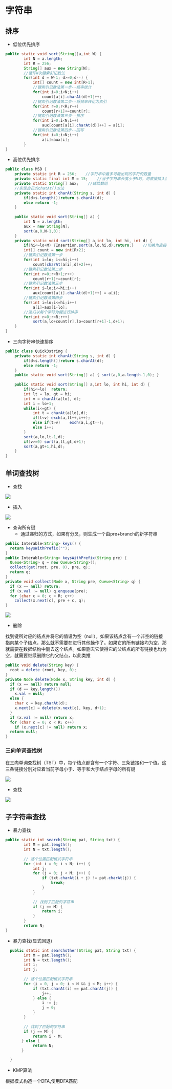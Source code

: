 # 字符串

## 排序

- 低位优先排序

```java
public static void sort(String[]a,int W) {
        int N = a.length;
        int R = 256;
        String[] aux = new String[N];
        //循环W次键索引记数法
        for(int d = W-1; d>=0;d--) {
            int[] count = new int[R+1];
            //键索引记数法第一步--频率统计
            for(int i=0;i<N;i++)
                count[a[i].charAt(d)+1]++;
            //键索引记数法第二步--将频率转化为索引
            for(int r=0;r<R;r++)
                count[r+1]+=count[r];
            //键索引记数法第三步--排序
            for(int i=0;i<N;i++)
                aux[count[a[i].charAt(d)]++] = a[i];
            //键索引记数法第四步--回写
            for(int i=0;i<N;i++)
                a[i]=aux[i];
        }
}
```

- 高位优先排序

```java
public class MSD {
    private static int R = 256;    //字符串中最多可能出现的字符的数量
    private static final int M = 15;    //当子字符串长度小于M时，用直接插入排序
    private static String[] aux;    //辅助数组
    //实现自己的chatAt()方法
    private static int charAt(String s, int d) {
        if(d<s.length())return s.charAt(d);
        else return -1;
    }
	
    public static void sort(String[] a) {
        int N = a.length;
        aux = new String[N];
        sort(a,0,N-1,0);
    }
    private static void sort(String[] a,int lo, int hi, int d) {
        if(hi<=lo+M) {Insertion.sort(a,lo,hi,d);return;}    //切换为直接插入排序
        int[] count = new int[R+2];
        //键索引记数法第一步
        for(int i=lo; i<=hi;i++)
            count[charAt(a[i],d)+2]++;
        //键索引记数法第二步		
        for(int r=0;r<R+1;r++)
            count[r+1]+=count[r];
        //键索引记数法第三步		
        for(int i=lo;i<=hi;i++)
            aux[count[a[i].charAt(d)+1]++] = a[i];
        //键索引记数法第四步		
        for(int i=lo;i<=hi;i++)
            a[i]=aux[i-lo];
		//递归以每个字符为键进行排序
        for(int r=0;r<R;r++)
            sort(a,lo+count[r],lo+count[r+1]-1,d+1);
    }
}
```

- 三向字符串快速排序

```java
public class Quick3string {
    private static int charAt(String s, int d) {
        if(d<s.length())return s.charAt(d);
        else return -1;
    }
    public static void sort(String[] a) { sort(a,0,a.length-1,0); }
	
    public static void sort(String[] a,int lo, int hi, int d) {
        if(hi<=lo)	return;
        int lt = lo, gt = hi;
        int v = charAt(a[lo], d);
        int i = lo+1;
        while(i<=gt) {
            int t = charAt(a[lo],d);
            if(t<v)	exch(a,lt++,i++);
            else if(t>v)	exch(a,i,gt--);
            else i++;
        }
        sort(a,lo,lt-1,d);
        if(v>=0) sort(a,lt,gt,d+1);
        sort(a,gt+1,hi,d);
    }
}
```

## 单词查找树

- 查找

![](https://www.tuhd.top/img/alog/%E5%9B%BE5.2.2.jpg)

- 插入

![](https://www.tuhd.top/img/alog/%E5%9B%BE5.2.3.jpg)

- 查询所有键　
  - 通过递归的方式，如果有分叉，则生成一个由pre+branch的新字符串

```java
public Interable<String> keys() {
  return keysWithPrefix("");
}
public Interable<String> keysWithPrefix(String pre) {
  Queue<String> q = new Queue<String>();
  collect(get(root, pre, 0), pre, q);
  return q;
}
private void collect(Node x, String pre, Queue<String> q) {
  if (x == null) return;
  if (x.val != null) q.enqueue(pre);
  for (char c = 0; c < R; c++)
    collect(x.next[c], pre + c, q);
}
```

![](https://www.tuhd.top/img/alog/%E5%9B%BE5.2.5.jpg)

- 删除

找到键所对应的结点并将它的值设为空（null）。如果该结点含有一个非空的链接指向某个子结点，那么就不需要在进行其他操作了。如果它的所有链接均为空，那就需要在数据结构中删去这个结点。如果删去它使得它的父结点的所有链接也均为空，就需要继续删除它的父结点，以此类推

```java
public void delete(String key) {
  root = delete (root, key, 0);
}
private Node delete(Node x, String key, int d) {
  if (x == null) return null;
  if (d == key.length())
    x.val = null;
  else {
    char c = key.charAt(d);
    x.next[c] = delete(x.next[c], key, d+1);
  }
  if (x.val != null) return x;
  for (char c = 0; c < R; c++)
    if (x.next[c] != null) return x;
  return null;
}
```

### 三向单词查找树

在三向单词查找树（TST）中，每个结点都含有一个字符、三条链接和一个值。这三条链接分别对应着当前字母小于、等于和大于结点字母的所有键

![](https://www.tuhd.top/img/alog/%E5%9B%BE5.2.10.jpg)

- 查找

![](https://www.tuhd.top/img/alog/%E5%9B%BE5.2.11.jpg)

## 子字符串查找

- 暴力查找

```java
public static int search(String pat, String txt) { 
        int M = pat.length(); 
        int N = txt.length(); 
 
        // 逐个位置匹配模式字符串 
        for (int i = 0; i < N; i++) { 
            int j; 
            for (j = 0; j < M; j++) { 
                if (txt.charAt(i + j) != pat.charAt(j)) { 
                    break; 
                } 
            } 
 
            // 找到了匹配的字符串 
            if (j == M) { 
                return i; 
            } 
        } 
        return N; 
}
```

- 暴力查找(显式回退)

```java
  public static int searchother(String pat, String txt) { 
        int M = pat.length(); 
        int N = txt.length(); 
        int i; 
        int j; 
 
        // 逐个位置匹配模式字符串 
        for (i = 0, j = 0; i < N && j < M; i++) { 
            if (txt.charAt(i) == pat.charAt(j)) { 
                j++; 
            } else { 
                i -= j; 
                j = 0; 
            } 
        } 
 
        // 找到了匹配的字符串 
        if (j == M) { 
            return i - M; 
       } else { 
            return N; 
       } 

  }
```

- KMP算法

根据模式构造一个DFA,使用DFA匹配


